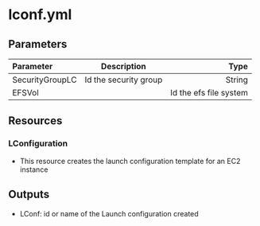 # lconf.yml

## Parameters
| Parameter      | Description | Type    |
| :---        |    :----:   |          ---: |
| SecurityGroupLC     | Id the security group   |   String |
  EFSVol |        |  Id the efs file system  |   String |


## Resources

### LConfiguration
* This resource creates the launch configuration template for an EC2 instance


## Outputs
* LConf: id or name of the Launch configuration created
